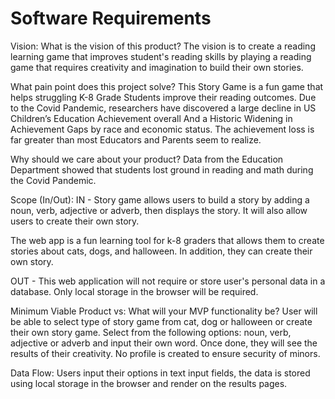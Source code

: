 # Software Requirements

Vision:
What is the vision of this product? The vision is to create a reading learning game that improves student's reading skills by playing a reading game that requires creativity and imagination to build their own stories.

What pain point does this project solve? This Story Game is a fun game that helps struggling K-8 Grade Students improve their reading outcomes.
Due to the Covid Pandemic, researchers have discovered a large decline in US Children’s Education Achievement overall And a Historic Widening in Achievement Gaps by race and economic status.  The achievement loss is far greater than most Educators and Parents seem to realize.

Why should we care about your product?
Data from the Education Department showed that students lost ground in reading and math during the Covid Pandemic.  

Scope (In/Out):
IN - Story game allows users to build a story by adding a noun, verb, adjective or adverb, then displays the story.  It will also allow users to create their own story.

The web app is a fun learning tool for k-8 graders that allows them to create stories about cats, dogs, and halloween. In addition, they can create their own story.

OUT - This web application will not require or store user's personal data in a database. Only local storage in the browser will be required.

Minimum Viable Product vs:
What will your MVP functionality be?
User will be able to select type of story game from cat, dog or halloween or create their own story game. Select from the following options: noun, verb, adjective or adverb and input their own word. Once done, they will see the results of their creativity.  No profile is created to ensure security of minors.

Data Flow:
Users input their options in text input fields, the data is stored using local storage in the browser and render on the results pages.
